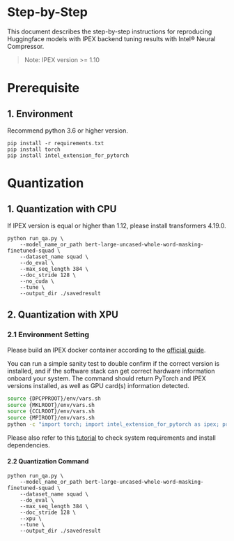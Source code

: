 Step-by-Step
============
This document describes the step-by-step instructions for reproducing Huggingface models with IPEX backend tuning results with Intel® Neural Compressor.
> Note: IPEX version >= 1.10

# Prerequisite

## 1. Environment
Recommend python 3.6 or higher version.
```shell
pip install -r requirements.txt
pip install torch
pip install intel_extension_for_pytorch
```

# Quantization

## 1. Quantization with CPU
If IPEX version is equal or higher than 1.12, please install transformers 4.19.0.
```shell
python run_qa.py \
    --model_name_or_path bert-large-uncased-whole-word-masking-finetuned-squad \
    --dataset_name squad \
    --do_eval \
    --max_seq_length 384 \
    --doc_stride 128 \
    --no_cuda \
    --tune \
    --output_dir ./savedresult
```

## 2. Quantization with XPU
### 2.1 Environment Setting
Please build an IPEX docker container according to the [official guide](https://intel.github.io/intel-extension-for-pytorch/index.html#installation?platform=gpu&version=v2.1.30%2bxpu&os=linux%2fwsl2&package=docker).

You can run a simple sanity test to double confirm if the correct version is installed, and if the software stack can get correct hardware information onboard your system. The command should return PyTorch and IPEX versions installed, as well as GPU card(s) information detected.
```bash
source {DPCPPROOT}/env/vars.sh
source {MKLROOT}/env/vars.sh
source {CCLROOT}/env/vars.sh
source {MPIROOT}/env/vars.sh
python -c "import torch; import intel_extension_for_pytorch as ipex; print(torch.__version__); print(ipex.__version__); [print(f'[{i}]: {torch.xpu.get_device_properties(i)}') for i in range(torch.xpu.device_count())];"
```
Please also refer to this [tutorial](https://intel.github.io/intel-extension-for-pytorch/index.html#installation?platform=gpu&version=v2.1.30%2bxpu&os=linux%2fwsl2&package=conda) to check system requirements and install dependencies.

#### 2.2 Quantization Command
```shell
python run_qa.py \
    --model_name_or_path bert-large-uncased-whole-word-masking-finetuned-squad \
    --dataset_name squad \
    --do_eval \
    --max_seq_length 384 \
    --doc_stride 128 \
    --xpu \
    --tune \
    --output_dir ./savedresult
```
